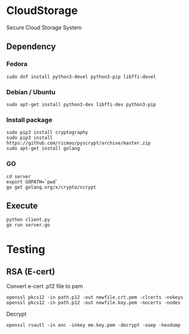 # CloudStorage
Secure Cloud Storage System

## Dependency
### Fedora
```
sudo dnf install python3-devel python3-pip libffi-devel
```

### Debian / Ubuntu
```
sudo apt-get install python3-dev libffi-dev python3-pip
```

### Install package
```
sudo pip3 install cryptography
sudo pip3 install https://github.com/ricmoo/pyscrypt/archive/master.zip
sudo apt-get install golang
```

### GO
```
cd server
export GOPATH=`pwd`
go get golang.org/x/crypto/scrypt
```

## Execute
```
python client.py
go run server.go
```

# Testing
## RSA (E-cert)
Convert e-cert .p12 file to pem
```
openssl pkcs12 -in path.p12 -out newfile.crt.pem -clcerts -nokeys
openssl pkcs12 -in path.p12 -out newfile.key.pem -nocerts -nodes
```

Decrypt
```
openssl rsautl -in enc -inkey me.key.pem -decrypt -oaep -hexdump
```
